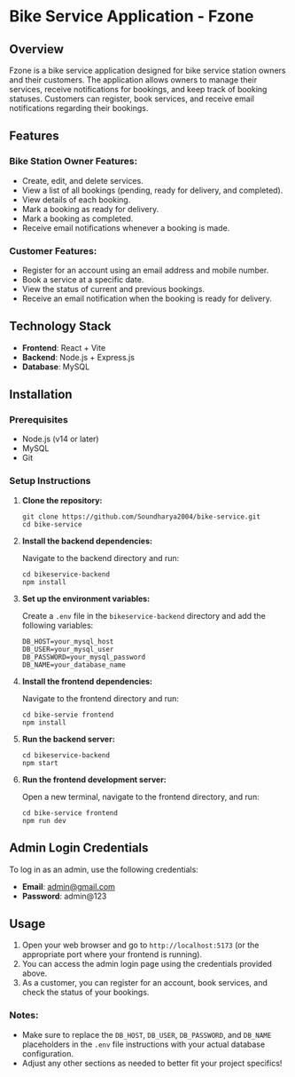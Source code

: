 # Bike Service Application - Fzone

## Overview

Fzone is a bike service application designed for bike service station owners and their customers. The application allows owners to manage their services, receive notifications for bookings, and keep track of booking statuses. Customers can register, book services, and receive email notifications regarding their bookings.

## Features

### Bike Station Owner Features:
- Create, edit, and delete services.
- View a list of all bookings (pending, ready for delivery, and completed).
- View details of each booking.
- Mark a booking as ready for delivery.
- Mark a booking as completed.
- Receive email notifications whenever a booking is made.

### Customer Features:
- Register for an account using an email address and mobile number.
- Book a service at a specific date.
- View the status of current and previous bookings.
- Receive an email notification when the booking is ready for delivery.

## Technology Stack

- **Frontend**: React + Vite
- **Backend**: Node.js + Express.js
- **Database**: MySQL

## Installation

### Prerequisites

- Node.js (v14 or later)
- MySQL
- Git

### Setup Instructions

1. **Clone the repository:**

   ```
   git clone https://github.com/Soundharya2004/bike-service.git
   cd bike-service
   ```

2. **Install the backend dependencies:**

   Navigate to the backend directory and run:

   ```
   cd bikeservice-backend
   npm install
   ```

3. **Set up the environment variables:**

   Create a `.env` file in the `bikeservice-backend` directory and add the following variables:

   ```
   DB_HOST=your_mysql_host
   DB_USER=your_mysql_user
   DB_PASSWORD=your_mysql_password
   DB_NAME=your_database_name
   ```

4. **Install the frontend dependencies:**

   Navigate to the frontend directory and run:

   ```
   cd bike-servie frontend
   npm install
   ```

5. **Run the backend server:**

   ```
   cd bikeservice-backend
   npm start
   ```

6. **Run the frontend development server:**

   Open a new terminal, navigate to the frontend directory, and run:

   ```
   cd bike-service frontend
   npm run dev
   ```

## Admin Login Credentials

To log in as an admin, use the following credentials:

- **Email**: admin@gmail.com
- **Password**: admin@123

## Usage

1. Open your web browser and go to `http://localhost:5173` (or the appropriate port where your frontend is running).
2. You can access the admin login page using the credentials provided above.
3. As a customer, you can register for an account, book services, and check the status of your bookings.


### Notes:
- Make sure to replace the `DB_HOST`, `DB_USER`, `DB_PASSWORD`, and `DB_NAME` placeholders in the `.env` file instructions with your actual database configuration.
- Adjust any other sections as needed to better fit your project specifics!
